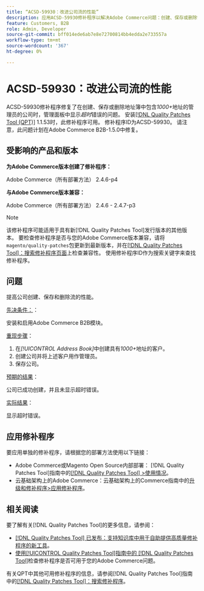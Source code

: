 ```yaml
---
title: “ACSD-59930：改进公司流的性能”
description: 应用ACSD-59930修补程序以解决Adobe Commerce问题：创建、保存或删除管理员在通讯簿中具有*1000*地址的公司时，管理面板中会显示*Timeout+*错误。
feature: Customers, B2B
role: Admin, Developer
source-git-commit: bff014ede6ab7e8e72700814bb4edda2e733557a
workflow-type: tm+mt
source-wordcount: '367'
ht-degree: 0%

---
```


# ACSD-59930：改进公司流的性能

ACSD-59930修补程序修复了在创建、保存或删除地址簿中包含&#x200B;*1000+*&#x200B;地址的管理员的公司时，管理面板中显示&#x200B;*超时*&#x200B;错误的问题。 安装[[!DNL Quality Patches Tool (QPT)]](https://experienceleague.adobe.com/en/docs/commerce-knowledge-base/kb/announcements/commerce-announcements/magento-quality-patches-released-new-tool-to-self-serve-quality-patches) 1.1.53时，此修补程序可用。 修补程序ID为ACSD-59930。 请注意，此问题计划在Adobe Commerce B2B-1.5.0中修复。

## 受影响的产品和版本

**为Adobe Commerce版本创建了修补程序：**

Adobe Commerce（所有部署方法） 2.4.6-p4

**与Adobe Commerce版本兼容：**

Adobe Commerce（所有部署方法） 2.4.6 - 2.4.7-p3

>[!NOTE]
>
>该修补程序可能适用于具有新[!DNL Quality Patches Tool]发行版本的其他版本。 要检查修补程序是否与您的Adobe Commerce版本兼容，请将`magento/quality-patches`包更新到最新版本，并在[[!DNL Quality Patches Tool]：搜索修补程序页面](https://experienceleague.adobe.com/tools/commerce-quality-patches/index.html)上检查兼容性。 使用修补程序ID作为搜索关键字来查找修补程序。

## 问题

提高公司创建、保存和删除流的性能。

<u>先决条件：</u>：

安装和启用Adobe Commerce B2B模块。

<u>重现步骤</u>：

1. 在&#x200B;*[!UICONTROL Address Book]*&#x200B;中创建具有&#x200B;*1000+*&#x200B;地址的客户。
1. 创建公司并将上述客户用作管理员。
1. 保存公司。

<u>预期的结果</u>：

公司已成功创建，并且未显示超时错误。

<u>实际结果</u>：

显示超时错误。

## 应用修补程序

要应用单独的修补程序，请根据您的部署方法使用以下链接：

* Adobe Commerce或Magento Open Source内部部署： [!DNL Quality Patches Tool]指南中的[[!DNL Quality Patches Tool] >使用情况](/help/tools/quality-patches-tool/usage.md)。
* 云基础架构上的Adobe Commerce：云基础架构上的Commerce指南中的[升级和修补程序>应用修补程序](https://experienceleague.adobe.com/docs/commerce-cloud-service/user-guide/develop/upgrade/apply-patches.html)。

## 相关阅读

要了解有关[!DNL Quality Patches Tool]的更多信息，请参阅：

* [[!DNL Quality Patches Tool] 已发布：支持知识库中用于自助提供高质量修补程序的新工具](https://experienceleague.adobe.com/en/docs/commerce-knowledge-base/kb/announcements/commerce-announcements/magento-quality-patches-released-new-tool-to-self-serve-quality-patches)。
* [使用[!UICONTROL Quality Patches Tool]指南中的 [!DNL Quality Patches Tool]](/help/tools/quality-patches-tool/patches-available-in-qpt/check-patch-for-magento-issue-with-magento-quality-patches.md)检查修补程序是否可用于您的Adobe Commerce问题。


有关QPT中其他可用修补程序的信息，请参阅[!DNL Quality Patches Tool]指南中的[[!DNL Quality Patches Tool]：搜索修补程序](https://experienceleague.adobe.com/tools/commerce-quality-patches/index.html)。